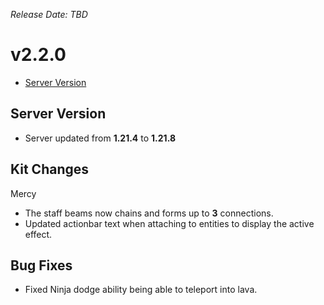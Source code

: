 _Release Date: TBD_

# v2.2.0

- [Server Version](#server-version)

## Server Version

- Server updated from **1.21.4** to **1.21.8**

## Kit Changes

Mercy

- The staff beams now chains and forms up to **3** connections.
- Updated actionbar text when attaching to entities to display the active effect.

## Bug Fixes

- Fixed Ninja dodge ability being able to teleport into lava.
